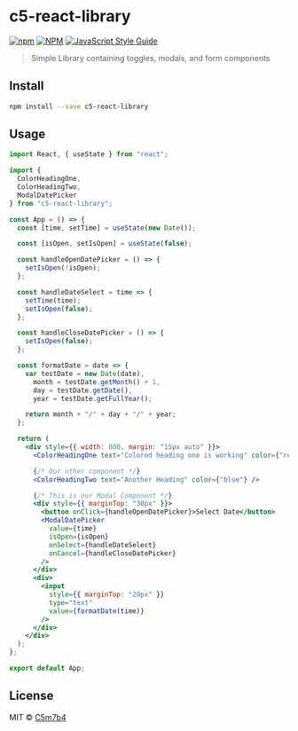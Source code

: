 # c5-react-library

[![npm](https://img.shields.io/badge/npm-v0.10.0-orange)](https://www.npmjs.com/package/c5-react-library)
[![NPM](https://img.shields.io/npm/v/c5-react-library.svg)](https://www.npmjs.com/package/c5-react-library)
[![JavaScript Style Guide](https://img.shields.io/badge/code_style-standard-brightgreen.svg)](https://standardjs.com)

> Simple Library containing toggles, modals, and form components

## Install

```bash
npm install --save c5-react-library
```

## Usage

```jsx
import React, { useState } from "react";

import {
  ColorHeadingOne,
  ColorHeadingTwo,
  ModalDatePicker
} from "c5-react-library";

const App = () => {
  const [time, setTime] = useState(new Date());

  const [isOpen, setIsOpen] = useState(false);

  const handleOpenDatePicker = () => {
    setIsOpen(!isOpen);
  };

  const handleDateSelect = time => {
    setTime(time);
    setIsOpen(false);
  };

  const handleCloseDatePicker = () => {
    setIsOpen(false);
  };

  const formatDate = date => {
    var testDate = new Date(date),
      month = testDate.getMonth() + 1,
      day = testDate.getDate(),
      year = testDate.getFullYear();

    return month + "/" + day + "/" + year;
  };

  return (
    <div style={{ width: 800, margin: "15px auto" }}>
      <ColorHeadingOne text="Colored heading one is working" color={"red"} />

      {/* Our other component */}
      <ColorHeadingTwo text="Another Heading" color={"blue"} />

      {/* This is our Modal Component */}
      <div style={{ marginTop: "30px" }}>
        <button onClick={handleOpenDatePicker}>Select Date</button>
        <ModalDatePicker
          value={time}
          isOpen={isOpen}
          onSelect={handleDateSelect}
          onCancel={handleCloseDatePicker}
        />
      </div>
      <div>
        <input
          style={{ marginTop: "20px" }}
          type="text"
          value={formatDate(time)}
        />
      </div>
    </div>
  );
};

export default App;
```

## License

MIT © [C5m7b4](https://github.com/C5m7b4)
